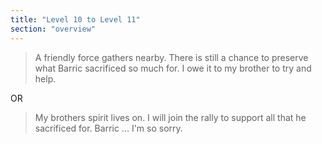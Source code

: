 ```yaml
---
title: "Level 10 to Level 11"
section: "overview"
---
```


> A friendly force gathers nearby. There is still a chance to preserve what Barric sacrificed so much for. I owe it to my brother to try and help.

OR

> My brothers spirit lives on. I will join the rally to support all that he sacrificed for. Barric ... I'm so sorry.